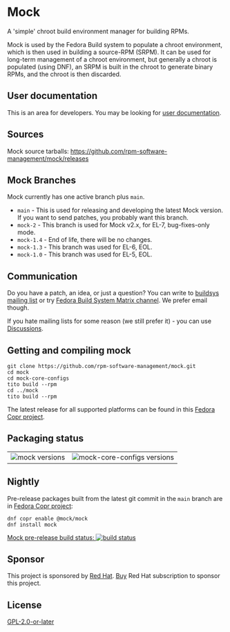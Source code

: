 # Mock

A 'simple' chroot build environment manager for building RPMs.

Mock is used by the Fedora Build system to populate a chroot environment, which is then used in building a source-RPM (SRPM). It can be used for long-term management of a chroot environment, but generally a chroot is populated (using DNF), an SRPM is built in the chroot to generate binary RPMs, and the chroot is then discarded.

## User documentation

This is an area for developers. You may be looking for [user documentation](https://rpm-software-management.github.io/mock/).

## Sources

Mock source tarballs: https://github.com/rpm-software-management/mock/releases

## Mock Branches

Mock currently has one active branch plus `main`.

 * `main` - This is used for releasing and developing the latest Mock version.
   If you want to send patches, you probably want this branch.
 * `mock-2` - This branch is used for Mock v2.x, for EL-7, bug-fixes-only mode.
 * `mock-1.4` - End of life, there will be no changes.
 * `mock-1.3` - This branch was used for EL-6, EOL.
 * `mock-1.0` - This branch was used for EL-5, EOL.

## Communication

Do you have a patch, an idea, or just a question?
You can write to [buildsys mailing list](https://lists.fedoraproject.org/admin/lists/buildsys%40lists.fedoraproject.org/)
or try [Fedora Build System Matrix channel](https://matrix.to/#/#buildsys:fedoraproject.org).
We prefer email though.

If you hate mailing lists for some reason (we still prefer it) - you can use [Discussions](https://github.com/rpm-software-management/mock/discussions).

## Getting and compiling mock

    git clone https://github.com/rpm-software-management/mock.git
    cd mock
    cd mock-core-configs
    tito build --rpm
    cd ../mock
    tito build --rpm


The latest release for all supported platforms can be found in this [Fedora Copr project](https://copr.fedorainfracloud.org/coprs/g/mock/mock-stable/).

## Packaging status

<table border="0"><tr><td valign="top">
<img src="https://repology.org/badge/vertical-allrepos/mock.svg?exclude_unsupported=1&header=mock" alt="mock versions" />
</td><td  valign="top">
<img src="https://repology.org/badge/vertical-allrepos/mock-core-configs.svg?exclude_unsupported=1&header=mock-core-configs" alt="mock-core-configs versions" />
</td></tr></table>

## Nightly

Pre-release packages built from the latest git commit in the `main` branch are in [Fedora Copr project](https://copr.fedorainfracloud.org/coprs/g/mock/mock/):

    dnf copr enable @mock/mock
    dnf install mock

[Mock pre-release build status: ![build status](https://copr.fedorainfracloud.org/coprs/g/mock/mock/package/mock/status_image/last_build.png)](https://copr.fedorainfracloud.org/coprs/g/mock/mock/package/mock/)


## Sponsor

This project is sponsored by [Red Hat](https://www.redhat.com/). [Buy](https://www.redhat.com/en/store) Red Hat subscription to sponsor this project.


## License

[GPL-2.0-or-later](https://spdx.org/licenses/GPL-2.0-or-later.html)

